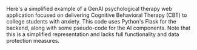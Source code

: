 Here's a simplified example of a GenAI psychological therapy web application focused on delivering Cognitive Behavioral Therapy (CBT) to college students with anxiety. This code uses Python's Flask for the backend, along with some pseudo-code for the AI components. Note that this is a simplified representation and lacks full functionality and data protection measures.
